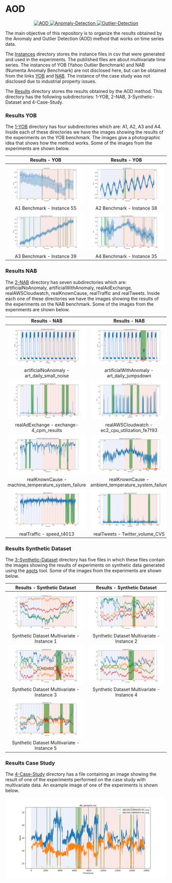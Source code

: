 # AOD

<p align="center">
  <a href="#">
    <img src="https://img.shields.io/badge/AOD-brightgreen.svg" alt="AOD">
  </a>
  <a href="#">
    <img src="https://img.shields.io/badge/Anomaly-Detection-blue.svg" alt="Anomaly-Detection">
  </a>
  <a href="#">
    <img src="https://img.shields.io/badge/Outlier-Detection-orange.svg" alt="Outlier-Detection">
  </a>
</p>

The main objective of this repository is to organize the results obtained by the Anomaly and Outlier Detection (AOD) method that works on time series data. 

The [Instances](./Instances/) directory stores the instance files in csv that were generated and used in the experiments. The published files are about multivariate time series. The instances of YOB (Yahoo Outlier Benchmark) and NAB (Numenta Anomaly Benchmark) are not disclosed here, but can be obtained from the links [YOB](https://webscope.sandbox.yahoo.com/catalog.php?datatype=s\&did=70) and [NAB](https://github.com/numenta/NAB). The instance of the case study was not disclosed due to industrial property issues.

The [Results](./Results/) directory stores the results obtained by the AOD method. This directory has the following subdirectories: 1-YOB, 2-NAB, 3-Synthetic-Dataset and 4-Case-Study.

### Results YOB

The [1-YOB](./Results/1-YOB/) directory has four subdirectories which are: A1, A2, A3 and A4. Inside each of these directories we have the images showing the results of the experiments on the YOB benchmark. The images give a photographic idea that shows how the method works. Some of the images from the experiments are shown below.

| Results - YOB                                     | Results - YOB                                     |
|:-------------------------------------------------:|:-------------------------------------------------:|
| ![](./Results/1-YOB/A1/plot-real_55.svg)          | ![](./Results/1-YOB/A2/plot-synthetic_38.svg)     |
| A1 Benchmark - Instance 55                        | A2 Benchmark - Instance 38                        |
| ![](./Results/1-YOB/A3/plot-A3Benchmark-TS39.svg) | ![](./Results/1-YOB/A4/plot-A4Benchmark-TS35.svg) |
| A3 Benchmark - Instance 39                        | A4 Benchmark - Instance 35                        |

### Results NAB

The [2-NAB](./Results/2-NAB/) directory has seven subdirectories which are: artificialNoAnomaly, artificialWithAnomaly, realAdExchange, realAWSCloudwatch, realKnownCause, realTraffic and realTweets. Inside each one of these directories we have the images showing the results of the experiments on the NAB benchmark. Some of the images from the experiments are shown below.

| Results - NAB                                             | Results - NAB                                                   |
|:---------------------------------------------------------:|:---------------------------------------------------------------:|
| ![](./Results/2-NAB/artificialNoAnomaly/plot-art_daily_small_noise.svg) | ![](./Results/2-NAB/artificialWithAnomaly/plot-art_daily_jumpsdown.svg) |
| artificialNoAnomaly - art_daily_small_noise               | artificialWithAnomaly - art_daily_jumpsdown                     |
| ![](./Results/2-NAB/realAdExchange/plot-exchange-4_cpm_results.svg) | ![](./Results/2-NAB/realAWSCloudwatch/plot-ec2_cpu_utilization_fe7f93.svg) |
| realAdExchange - exchange-4_cpm_results                   | realAWSCloudwatch - ec2_cpu_utilization_fe7f93                  |
| ![](./Results/2-NAB/realKnownCause/plot-machine_temperature_system_failure.svg)  | ![](./Results/2-NAB/realKnownCause/plot-ambient_temperature_system_failure.svg)  |
| realKnownCause - machine_temperature_system_failure       | realKnownCause - ambient_temperature_system_failure             |
| ![](./Results/2-NAB/realTraffic/plot-speed_t4013.svg)     | ![](./Results/2-NAB/realTweets/plot-Twitter_volume_CVS.svg)     |
| realTraffic - speed_t4013                                 | realTweets - Twitter_volume_CVS                                 |

### Results Synthetic Dataset

The [3-Synthetic-Dataset](./Results/3-Synthetic-Dataset/) directory has five files in which these files contain the images showing the results of experiments on synthetic data generated using the [agots](https://github.com/KDD-OpenSource/agots) tool. Some of the images from the experiments are shown below. 

| Results - Synthetic Dataset                                | Results - Synthetic Dataset                                |
|:----------------------------------------------------------:|:----------------------------------------------------------:|
| ![](./Results/3-Synthetic-Dataset/plot-multivariate-1.svg) | ![](./Results/3-Synthetic-Dataset/plot-multivariate-2.svg) |
| Synthetic Dataset Multivariate - Instance 1                | Synthetic Dataset Multivariate - Instance 2                |
| ![](./Results/3-Synthetic-Dataset/plot-multivariate-3.svg) | ![](./Results/3-Synthetic-Dataset/plot-multivariate-4.svg) |
| Synthetic Dataset Multivariate - Instance 3                | Synthetic Dataset Multivariate - Instance 4                |
| ![](./Results/3-Synthetic-Dataset/plot-multivariate-5.svg) |                                                            |
| Synthetic Dataset Multivariate - Instance 5                |                                                            |

### Results Case Study

The [4-Case-Study](./Results/4-Case-Study/) directory has a file containing an image showing the result of one of the experiments performed on the case study with multivariate data. An example image of one of the experiments is shown below. 

![](./Results/4-Case-Study/plot-db_sensors.svg)
